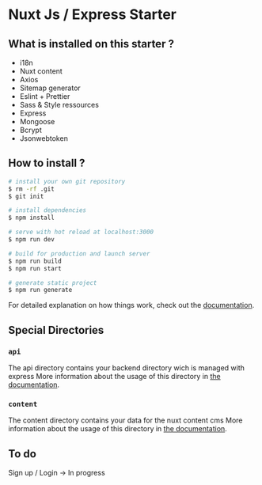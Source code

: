 # Nuxt Js / Express Starter

## What is installed on this starter ?

- i18n
- Nuxt content
- Axios
- Sitemap generator
- Eslint + Prettier
- Sass & Style ressources
- Express
- Mongoose
- Bcrypt
- Jsonwebtoken

## How to install ?

```bash
# install your own git repository
$ rm -rf .git
$ git init

# install dependencies
$ npm install

# serve with hot reload at localhost:3000
$ npm run dev

# build for production and launch server
$ npm run build
$ npm run start

# generate static project
$ npm run generate
```

For detailed explanation on how things work, check out the [documentation](https://nuxtjs.org).

## Special Directories

### `api`

The api directory contains your backend directory wich is managed with express
More information about the usage of this directory in [the documentation](https://expressjs.com/fr/starter/installing.html).

### `content`

The content directory contains your data for the nuxt content cms
More information about the usage of this directory in [the documentation](https://content.nuxtjs.org/).

## To do

Sign up / Login -> In progress
